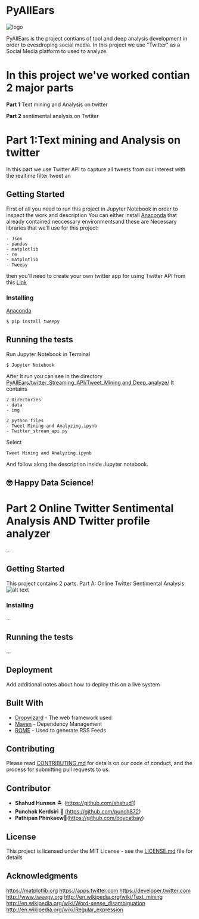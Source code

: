 # PyAllEars
![logo](https://user-images.githubusercontent.com/17233710/42123523-c11d385a-7c7d-11e8-9393-a3d2a598f6e9.png)

PyAllEars is the project contians of tool and deep analysis development in order to evesdroping social media. In this project we use "Twitter" as a Social Media platform to used to analyze.

# In this project we've worked contian 2 major parts 

<strong>Part 1</strong> Text mining and Analysis on twitter

<strong>Part 2</strong> sentimental analysis on Twtiter

# Part 1:Text mining and Analysis on twitter
In this part we use Twitter API to capture all tweets from our interest with the realtime filter tweet an
## Getting Started

First of all you need to run this project in Jupyter Notebook in order to inspect the work and description You can either install <a href='https://www.anaconda.com/download/'> Anaconda</a> that already contained neccessary environmentsand these are Necessary libraries that we'll use for this project:

```
- Json
- pandas
- matplotlib
- re
- matplotlib
- Tweepy

```
then you'll need to create your own twitter app for using Twitter API from this <a href='https://apps.twitter.com' >Link</a>

### Installing

[Anaconda](https://www.anaconda.com/download/)

```
$ pip install tweepy

```
## Running the tests
Run Jupyter Notebook in Terminal

```
$ Jupyter Notebook

```
After It run you can see in the directory [PyAllEars/twitter_Streaming_API/Tweet_Mining and Deep_analyze/](https://github.com/shahud1/PyAllEars/tree/master/twitter_Streaming_API/Tweet_Mining%20and%20Deep_analyze)
It contains  

```
2 Directories
- data
- img

2 python files 
- Tweet Mining and Analyzing.ipynb
- Twitter_stream_api.py

```
Select 
```
Tweet Mining and Analyzing.ipynb
```

And follow along the description inside Jupyter notebook.

## 🤓 Happy Data Science!

# Part 2 Online Twitter Sentimental Analysis AND Twitter profile analyzer
...
## Getting Started
This project contains 2 parts.
Part A: Online Twitter Sentimental Analysis
![alt text](https://github.com/shahud1/PyAllEars/raw/master/Img/Screen%20Shot%202561-06-30%20at%2020.03.25.png)




### Installing
...
## Running the tests
...
## Deployment

Add additional notes about how to deploy this on a live system

## Built With

* [Dropwizard](http://www.dropwizard.io/1.0.2/docs/) - The web framework used
* [Maven](https://maven.apache.org/) - Dependency Management
* [ROME](https://rometools.github.io/rome/) - Used to generate RSS Feeds

## Contributing

Please read [CONTRIBUTING.md](https://github.com/shahud1/PyAllEars/tree/master/twitter_Streaming_API/Tweet_Mining%20and%20Deep_analyze) for details on our code of conduct, and the process for submitting pull requests to us.

## Contributor 

* **Shahud Hunsen**    🏝 (https://github.com/shahud1)
* **Punchok Kerdsiri** 🐲 (https://github.com/punch872)
* **Pathipan Phinkaew**🏯(https://github.com/boycatbay)

## License

This project is licensed under the MIT License - see the [LICENSE.md](LICENSE.md) file for details

## Acknowledgments

https://matplotlib.org
https://apps.twitter.com
https://developer.twitter.com
http://www.tweepy.org
http://en.wikipedia.org/wiki/Text_mining
http://en.wikipedia.org/wiki/Word-sense_disambiguation
http://en.wikipedia.org/wiki/Regular_expression

